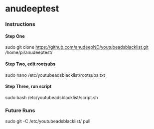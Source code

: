 # anudeeptest

### Instructions

#### Step One

sudo git clone https://github.com/anudeepND/youtubeadsblacklist.git /home/pi/anudeeptest/

#### Step Two, edit rootsubs

sudo nano /etc/youtubeadsblacklist/rootsubs.txt

#### Step Three, run script

sudo bash /etc/youtubeadsblacklist/script.sh


### Future Runs

sudo git -C /etc/youtubeadsblacklist/ pull
